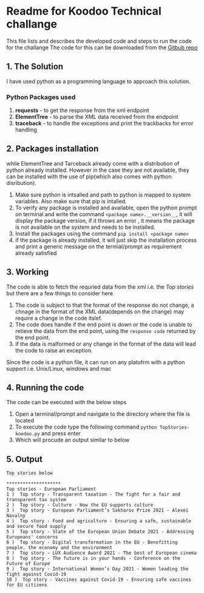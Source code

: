# Readme for Koodoo Technical challange

This file lists and describes the developed code and steps to run the code for the challange
The code for this can be downloaded from the [Gitbub repo](https://github.com/Jitender0126/Koodoo)
## 1. The Solution
I have used python as a programming language to approach this solution.

### Python Packages used
1. **requests** - to get the response from the xml endpoint
2. **ElementTree** - to parse the XML data received from the endpoint
3. **traceback** - to handle the exceptions and print the trackbacks for error handling

## 2. Packages installation
while ElementTree and Tarceback already come with a distribution of python already installed. However in the case they are not available, they can be installed with the use of pip(which also comes with python disribution).

1. Make sure python is intsalled and path to python is mapped to system variables. Also make sure that pip is intalled.
2. To verify any package is installed and available, open the python prompt on terminal and write the command `<package name>.__version__`, it will display the package version, if it throws an error , it means the package is not available on the system and needs to be installed.
2. Install the packages using the command `pip install <package name>`
3. if the package is already installed, it will just skip the installation process and print a generic message on the termial/prompt as requirement already satisfied

## 3. Working
The code is able to fetch the requried data from the xml i.e. the *Top stories* but there are a few things to consider here 
1. The code is subject to that the format of the response do not change, a chnage in the format of the XML data(depends on the change) may require a change in the code itslef.
2. The code does handle if the end point is down or the code is unable to retieve the data from the end point, using the `response code` returned by the end point.
3. if the data is malformed or any change in the format of the data will lead the code to raise an exception.

Since the code is a python file, it can run on any platofrm with a python support i.e. Unix/Linux, windows and mac

## 4. Running the code

The code can be executed with the below steps
1. Open a terminal/prompt and navigate to the directory where the file is located
2. To execute the code type the following command `python TopStories-koodoo.py` and press enter
3. Which will procude an output similar to below

## 5. Output

```
Top stories below

********************
Top stories - European Parliament
1 )  Top story - Transparent taxation - The fight for a fair and transparent tax system
2 )  Top story - Culture - How the EU supports culture
3 )  Top story - European Parliament’s Sakharov Prize 2021 - Alexei Navalny
4 )  Top story - Food and agriculture - Ensuring a safe, sustainable and secure food supply
5 )  Top story - State of the European Union Debate 2021 - Addressing Europeans' concerns
6 )  Top story - Digital transformation in the EU - Benefitting people, the economy and the environment
7 )  Top story - LUX Audience Award 2021 - The best of European cinema
8 )  Top story - The future is in your hands - Conference on the Future of Europe
9 )  Top story - International Women’s Day 2021 - Women leading the fight against Covid-19
10 )  Top story - Vaccines against Covid-19 - Ensuring safe vaccines for EU citizens
```